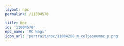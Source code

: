 ```yaml
---
layout: npc
permalink: /11004570

title: Npc
id: '11004570'
npc_name: 'MC Nagi'
icon_url: 'portrait/npc/11004288_m_colosseummc_p.png'
---
```

